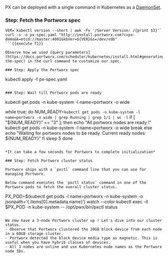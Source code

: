 PX can be deployed with a single command in Kubernetes as a [DaemonSet](https://kubernetes.io/docs/concepts/workloads/controllers/daemonset/).

### Step: Fetch the Portworx spec

```
VER=`kubectl version --short | awk -Fv '/Server Version: /{print $3}'`
curl -s -o px-spec.yaml "http://install.portworx.com?c=px-demo&k=etcd://master:4001&kbVer=${VER}&s=/dev/vdb"
```{{execute T1}}

Observe how we used [query parameters](https://docs.portworx.com/scheduler/kubernetes/install.html#generating-the-spec) in the curl command to customize our spec.

### Step: Apply the Portworx spec

```
kubectl apply -f px-spec.yaml
```{{execute T1}}

### Step: Wait till Portworx pods are ready

```
kubectl get pods -n kube-system -l name=portworx -o wide

while true; do
    NUM_READY=`kubectl get pods -n kube-system -l name=portworx -o wide | grep Running | grep 1/1 | wc -l`
    if [ "${NUM_READY}" == "3" ]; then
        echo "All portworx nodes are ready !"
        kubectl get pods -n kube-system -l name=portworx -o wide
        break
    else
        echo "Waiting for portworx nodes to be ready. Current ready nodes: ${NUM_READY}"
    fi
    sleep 5
done
```{{execute T1}}

*It can take a few seconds for Portworx to complete initialization*

### Step: Fetch Portworx cluster status

Portworx ships with a `pxctl` command line that you can use for managing Portworx.

Below command executes the `pxctl status` command in one of the Portworx pods to fetch the overall cluster status.

```
PX_POD=$(kubectl get pods -l name=portworx -n kube-system -o jsonpath='{.items[0].metadata.name}')
watch --color kubectl exec -it $PX_POD -n kube-system -- /opt/pwx/bin/pxctl status
```{{interrupt execute}}

We now have a 3-node Portworx cluster up ! Let's dive into our cluster status.
- Observe that Portworx clustered the 20GB block device from each node in a 60GB storage cluster.
- Portworx detected the block device media type as magnetic. This is useful when you have hybrib classes of devices.
- All 3 nodes are online and use Kubernetes node names as the Portworx node IDs.